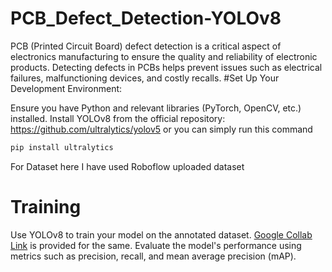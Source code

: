 # PCB_Defect_Detection-YOLOv8
PCB (Printed Circuit Board) defect detection is a critical aspect of electronics manufacturing to ensure the quality and reliability of electronic products. Detecting defects in PCBs helps prevent issues such as electrical failures, malfunctioning devices, and costly recalls. 
#Set Up Your Development Environment:

Ensure you have Python and relevant libraries (PyTorch, OpenCV, etc.) installed.
Install YOLOv8 from the official repository: https://github.com/ultralytics/yolov5 or you can simply run this command
```bash
pip install ultralytics
```
For Dataset here I have used Roboflow uploaded dataset

# Training
Use YOLOv8 to train your model on the annotated dataset.
<a href="">Google Collab Link</a> is provided for the same. Evaluate the model's performance using metrics such as precision, recall, and mean average precision (mAP).
